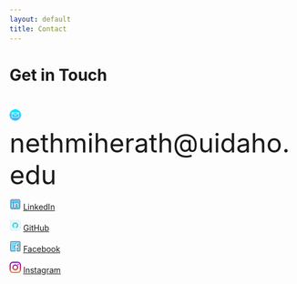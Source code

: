 ```yaml
---
layout: default
title: Contact
---
```


# Get in Touch

<div style="font-size:46px;">
  <img src="assets/email.png" alt="Profile" style="width: 20px;" /> nethmiherath@uidaho.edu
</div>

  
<img src="assets/linkedin.png" alt="Profile" style="width: 20px;" /> [LinkedIn](https://linkedin.com/in/nethmih)
  
<img src="assets/github.png" alt="Profile" style="width: 20px;" /> [GitHub](https://github.com/nethmiherath )
  
<img src="assets/facebook.png" alt="Profile" style="width: 20px;" /> [Facebook](https://www.facebook.com/nethmi.herath.9674?mibextid=wwXIfr&mibextid=wwXIfr)
  
<img src="assets/instagram.png" alt="Profile" style="width: 20px;" /> [Instagram](https://www.instagram.com/nethmichanikaigsh=YTcxMm9yZXpueDBp&utm_source=qr)
